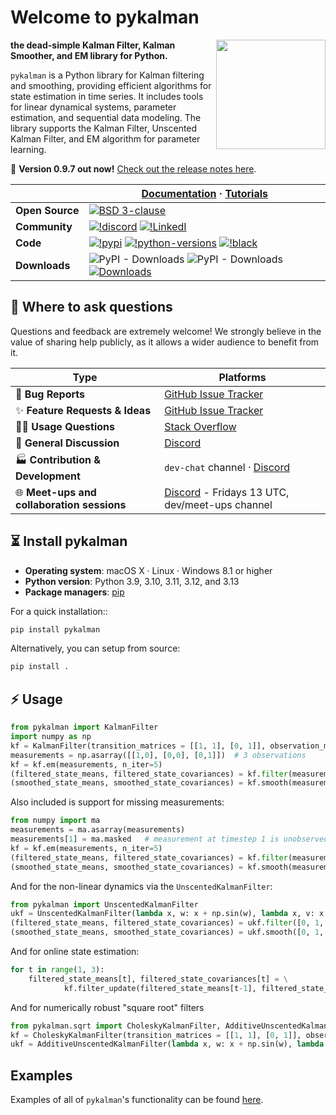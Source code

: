 # Welcome to pykalman

<a href="https://github.com/pykalman/pykalman"><img src="https://github.com/pykalman/pykalman/blob/main/doc/source/images/pykalman-logo.png" width="175" align="right" /></a>

**the dead-simple Kalman Filter, Kalman Smoother, and EM library for Python.**

`pykalman` is a Python library for Kalman filtering and smoothing, providing efficient algorithms for state estimation in time series. It includes tools for linear dynamical systems, parameter estimation, and sequential data modeling. The library supports the Kalman Filter, Unscented Kalman Filter, and EM algorithm for parameter learning.

:rocket: **Version 0.9.7 out now!** [Check out the release notes here](https://github.com/pykalman/pykalman/blob/main/CHANGELOG.md).

|  | **[Documentation](https://pykalman.github.io/)** · **[Tutorials](https://github.com/pykalman/pykalman/tree/main/examples)** |
|---|---|
| **Open&#160;Source** | [![BSD 3-clause](https://img.shields.io/badge/License-BSD%203--Clause-blue.svg)](https://github.com/pykalman/pykalman/blob/main/LICENSE) |
| **Community** | [![!discord](https://img.shields.io/static/v1?logo=discord&label=discord&message=chat&color=lightgreen)](https://discord.com/invite/54ACzaFsn7) [![!LinkedI](https://img.shields.io/static/v1?logo=linkedin&label=LinkedIn&message=news&color=lightblue)](https://www.linkedin.com/company/scikit-time/) |
| **Code** | [![!pypi](https://img.shields.io/pypi/v/pykalman?color=orange)](https://pypi.org/project/pykalman/) [![!python-versions](https://img.shields.io/pypi/pyversions/pykalman)](https://www.python.org/) [![!black](https://img.shields.io/badge/code%20style-black-000000.svg)](https://github.com/psf/black) |
| **Downloads** | ![PyPI - Downloads](https://img.shields.io/pypi/dw/pykalman) ![PyPI - Downloads](https://img.shields.io/pypi/dm/pykalman) [![Downloads](https://static.pepy.tech/personalized-badge/pykalman?period=total&units=international_system&left_color=grey&right_color=blue&left_text=cumulative%20(pypi))](https://pepy.tech/project/pykalman) |


## :speech_balloon: Where to ask questions

Questions and feedback are extremely welcome! We strongly believe in the value of sharing help publicly, as it allows a wider audience to benefit from it.

| Type                            | Platforms                               |
| ------------------------------- | --------------------------------------- |
| :bug: **Bug Reports**              | [GitHub Issue Tracker]                  |
| :sparkles: **Feature Requests & Ideas** | [GitHub Issue Tracker]                       |
| :woman_technologist: **Usage Questions**          |  [Stack Overflow] |
| :speech_balloon: **General Discussion**        | [Discord] |
| :factory: **Contribution & Development** | `dev-chat` channel · [Discord] |
| :globe_with_meridians: **Meet-ups and collaboration sessions** | [Discord] - Fridays 13 UTC, dev/meet-ups channel |

[github issue tracker]: https://github.com/pyklaman/pykalman/issues
[stack overflow]: https://stackoverflow.com/questions/tagged/pykalman
[discord]: https://discord.com/invite/54ACzaFsn7


## :hourglass_flowing_sand: Install pykalman

- **Operating system**: macOS X · Linux · Windows 8.1 or higher
- **Python version**: Python 3.9, 3.10, 3.11, 3.12, and 3.13
- **Package managers**: [pip](https://pip.pypa.io/en/stable/)

For a quick installation::
```bash
pip install pykalman
```

Alternatively, you can setup from source:

```bash
pip install .
```

## :zap: Usage

``` python
from pykalman import KalmanFilter
import numpy as np
kf = KalmanFilter(transition_matrices = [[1, 1], [0, 1]], observation_matrices = [[0.1, 0.5], [-0.3, 0.0]])
measurements = np.asarray([[1,0], [0,0], [0,1]])  # 3 observations
kf = kf.em(measurements, n_iter=5)
(filtered_state_means, filtered_state_covariances) = kf.filter(measurements)
(smoothed_state_means, smoothed_state_covariances) = kf.smooth(measurements)
```

Also included is support for missing measurements:

```python
from numpy import ma
measurements = ma.asarray(measurements)
measurements[1] = ma.masked   # measurement at timestep 1 is unobserved
kf = kf.em(measurements, n_iter=5)
(filtered_state_means, filtered_state_covariances) = kf.filter(measurements)
(smoothed_state_means, smoothed_state_covariances) = kf.smooth(measurements)
```

And for the non-linear dynamics via the `UnscentedKalmanFilter`:

```python
from pykalman import UnscentedKalmanFilter
ukf = UnscentedKalmanFilter(lambda x, w: x + np.sin(w), lambda x, v: x + v, transition_covariance=0.1)
(filtered_state_means, filtered_state_covariances) = ukf.filter([0, 1, 2])
(smoothed_state_means, smoothed_state_covariances) = ukf.smooth([0, 1, 2])
```

And for online state estimation:

```python
for t in range(1, 3):
    filtered_state_means[t], filtered_state_covariances[t] = \
            kf.filter_update(filtered_state_means[t-1], filtered_state_covariances[t-1], measurements[t])
```

And for numerically robust "square root" filters

```python
from pykalman.sqrt import CholeskyKalmanFilter, AdditiveUnscentedKalmanFilter
kf = CholeskyKalmanFilter(transition_matrices = [[1, 1], [0, 1]], observation_matrices = [[0.1, 0.5], [-0.3, 0.0]])
ukf = AdditiveUnscentedKalmanFilter(lambda x, w: x + np.sin(w), lambda x, v: x + v, observation_covariance=0.1)
```

## Examples

Examples of all of `pykalman`'s functionality can be found [here](https://github.com/pykalman/pykalman/tree/main/examples).
